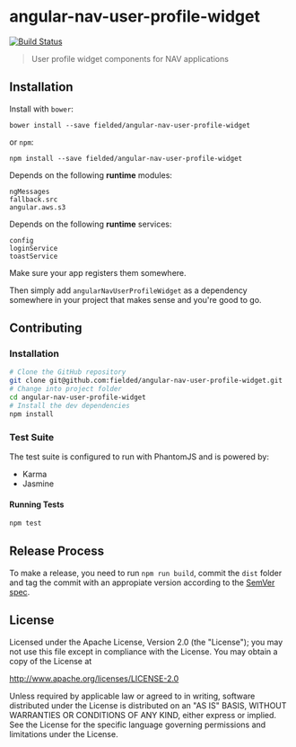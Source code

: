 # angular-nav-user-profile-widget

[![Build Status][travis-image]][travis-url]

[travis-url]: https://travis-ci.com/fielded/nav-integrated-state-user-profile-widget
[travis-image]: https://travis-ci.com/fielded/nav-integrated-state-user-profile-widget.svg

> User profile widget components for NAV applications

## Installation

Install with `bower`:

```shell
bower install --save fielded/angular-nav-user-profile-widget
```

or `npm`:

```shell
npm install --save fielded/angular-nav-user-profile-widget
```

Depends on the following **runtime** modules:

```
ngMessages
fallback.src
angular.aws.s3
```

Depends on the following **runtime** services:

```
config
loginService
toastService
```

Make sure your app registers them somewhere.

Then simply add `angularNavUserProfileWidget` as a dependency somewhere in your project that makes sense and you're good to go.

## Contributing

### Installation

```bash
# Clone the GitHub repository
git clone git@github.com:fielded/angular-nav-user-profile-widget.git
# Change into project folder
cd angular-nav-user-profile-widget
# Install the dev dependencies
npm install
```

### Test Suite

The test suite is configured to run with PhantomJS and is powered by:

- Karma
- Jasmine

#### Running Tests

```bash
npm test
```

## Release Process

To make a release, you need to run `npm run build`, commit the `dist` folder and tag the commit with an appropiate version according to the [SemVer spec](http://semver.org/).

## License

Licensed under the Apache License, Version 2.0 (the "License"); you may not use this file except in compliance with the License.  You may obtain a copy of the License at

http://www.apache.org/licenses/LICENSE-2.0

Unless required by applicable law or agreed to in writing, software distributed under the License is distributed on an "AS IS" BASIS, WITHOUT WARRANTIES OR CONDITIONS OF ANY KIND, either express or implied.  See the License for the specific language governing permissions and limitations under the License.
